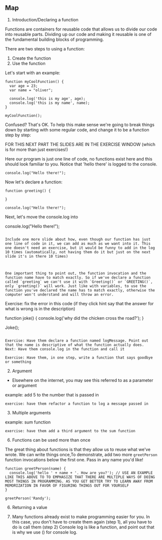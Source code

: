 ## Map

1. Introduction/Declaring a function

Functions are containers for reusable code that allows us to divide our code into reusable parts. Dividing up our code and making it reusable is one of the fundamental building blocks of programming.

There are two steps to using a function:

1. Create the function
2. Use the function

Let's start with an example:

```
function myCoolFunction() {
  var age = 23;
  var name = "oliver";

  console.log('this is my age', age);
  console.log('this is my name', name);
}

myCoolFunction();
```

Confused? That's OK. To help this make sense we're going to break things down by starting with some regular code, and change it to be a function step by step:

FOR THIS NEXT PART THE SLIDES ARE IN THE EXERCISE WINDOW (which is for more than just exercises!)

Here our program is just one line of code, no functions exist here and this should look familiar to you. Notice that 'hello there' is logged to the console.

```
console.log("Hello there!");
```

Now let's declare a function:

```
function greeting() {

}

console.log("Hello there!");
```

Next, let's move the console.log into

console.log("Hello there!");

```

Include one more slide about how, even though our function has just one line of code in it, we can add as much as we want into it. This one doesn't need an exercise, but it would be funny to add in the log 10 times (automatically, not having them do it but just on the next slide it's in there 10 times)



One important thing to point out, the function invocation and the function name have to match exactly. So if we've declare a function called `greeting` we can't use it with `Greeting()` or `GREETING()`, only `greeting()` will work. Just like with variables, to use the function you've declared the name has to match exactly, otherwise the computer won't understand and will throw an error.

```

Exercise: fix the error in this code (if they click hint say that the answer for what is wrong is in the description)

function joke() {
console.log('why did the chicken cross the road?');
}

Joke();

```

Exercise: Have them declare a function named logMessage. Point out that the name is descriptive of what the function actually does.
Next: Have them console.log in the function and call it

Exercise: Have them, in one step, write a function that says goodbye or something

```

2. Argument

- Elsewhere on the internet, you may see this referred to as a parameter or argument

example: add 5 to the number that is passed in

```
exercise: have them refactor a function to log a message passed in
```

3. Multiple arguments

example: sum function

```
exercise: have them add a third argument to the sum function
```

6. Functions can be used more than once

The great thing about functions is that they allow us to reuse what we've wrote. We can write things once,To demonstrate, add two more `greetPerson` function invocations below the first one. Pass in any name you'd like!

```
function greetPerson(name) {
  console.log('hello ' + name + '. How are you?'); // USE AN EXAMPLE LIKE THIS ABOVE TO TO EMPHASIZE THAT THERE ARE MULTIPLE WAYS OF DOING MOST THINGS IN PROGRAMMING. AS YOU GET BETTER TRY TO LEARN AWAY FROM MEMORIZATION IN FAVOR OF FIGURING THINGS OUT FOR YOURSELF
}

greetPerson('Randy');

```

6. Returning a value

7. Many functions already exist to make programming easier for you. In this case, you don't have to create them again (step 1), all you have to do is call them (step 2) Console log is like a function, and point out that is why we use () for console log.

```

```
